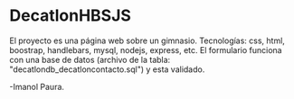 # DecatlonHBSJS
El proyecto es una página web sobre un gimnasio. Tecnologías: css, html, boostrap, handlebars, mysql, nodejs, express, etc. El formulario funciona con una base de datos (archivo de la tabla: "decatlondb_decatloncontacto.sql") y esta validado.

-Imanol Paura.
